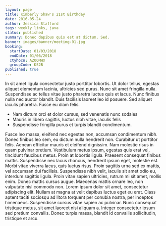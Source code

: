 ```yaml
---
layout: page
title: Kimberly Shaw's 21st Birthday
date: 2016-05-24
author: Jessica Stafford
tags: weekly links, java
status: published
summary: Donec dapibus quis est at dictum. Sed.
banner: images/banner/meeting-01.jpg
booking:
  startDate: 01/03/2018
  endDate: 01/06/2018
  ctyhocn: AZOOMHX
  groupCode: KS2B
published: true
---
```

In sit amet ligula consectetur justo porttitor lobortis. Ut dolor tellus, egestas aliquet elementum lacinia, ultricies sed purus. Nunc sit amet fringilla nulla. Suspendisse ac tellus vitae justo pharetra luctus quis et lacus. Nunc finibus nulla nec auctor blandit. Duis facilisis laoreet leo id posuere. Sed aliquet iaculis pharetra. Fusce eu diam felis.

* Nam dictum orci et dolor cursus, sed venenatis nunc sodales
* Mauris in libero sagittis, luctus nibh vitae, iaculis felis
* Suspendisse fringilla purus et turpis blandit condimentum.

Fusce leo massa, eleifend nec egestas non, accumsan condimentum nibh. Donec finibus leo sem, eu dictum nulla hendrerit non. Curabitur ut porttitor felis. Aenean efficitur mauris et eleifend dignissim. Nam molestie risus in quam pulvinar pretium. Vestibulum metus ipsum, egestas quis erat vel, tincidunt faucibus metus. Proin at lobortis ligula. Praesent consequat finibus mattis. Suspendisse nec lacus rhoncus, hendrerit ipsum eget, molestie est. Morbi vitae viverra lacus, quis luctus risus. Proin sagittis urna sed ex mattis, vel accumsan dui facilisis. Suspendisse nibh velit, iaculis sit amet odio eu, interdum sagittis ligula. Proin vitae sapien ultricies, rutrum mi sit amet, mollis enim.
Donec mattis cursus augue. Maecenas mattis ornare leo, non vulputate nisl commodo non. Lorem ipsum dolor sit amet, consectetur adipiscing elit. Nullam at magna at velit dapibus luctus eget eu erat. Class aptent taciti sociosqu ad litora torquent per conubia nostra, per inceptos himenaeos. Suspendisse cursus vitae sapien ac pulvinar. Nunc consequat tristique metus, sit amet laoreet nisi aliquam a. Integer consectetur ipsum sed pretium convallis. Donec turpis massa, blandit id convallis sollicitudin, tristique et arcu.
